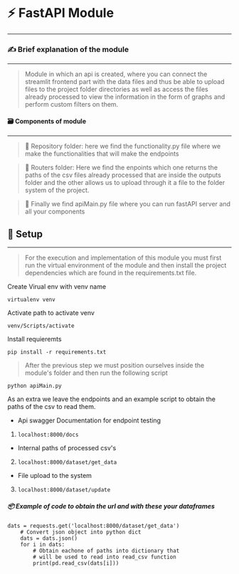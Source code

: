 # ⚡ FastAPI Module
----

### ✍ Brief explanation of the module
----
>Module in which an api is created, where you can connect the streamlit frontend part with the data files and thus be able to upload files to the project folder directories as well as access the files already processed to view the information in the form of graphs and perform custom filters on them.

#### 🗃 Components of module
----
>📁 Repository folder: here we find the functionality.py file where we make the functionalities that will make the endpoints

>📁 Routers folder: Here we find the enpoints which one returns the paths of the csv files already processed that are inside the outputs folder and the other allows us to upload through it a file to the folder system of the project.

>🐍 Finally we find apiMain.py file where you can run fastAPI server and all your components

## 👣 Setup
----

>For the execution and implementation of this module you must first run the virtual environment of the module and then install the project dependencies which are found in the requirements.txt file.

Create Virual env with venv name

<code>virtualenv venv</code>

Activate path to activate venv

<code>venv/Scripts/activate</code>

Install requieremts

<code>pip install -r requirements.txt</code>

>After the previous step we must position ourselves inside the module's folder and then run the following script

<code>python apiMain.py</code>

As an extra we leave the endpoints and an example script to obtain the paths of the csv to read them.

- Api swagger Documentation for endpoint testing
  
1. <code>localhost:8000/docs</code>

- Internal paths of processed csv's
  
2. <code>localhost:8000/dataset/get_data</code>

- File upload to the system
  
3. <code>localhost:8000/dataset/update</code>

##### 📦 Example of code to obtain the url and with these your dataframes

~~~
dats = requests.get('localhost:8000/dataset/get_data')
    # Convert json object into python dict
    dats = dats.json()
    for i in dats:
        # Obtain eachone of paths into dictionary that 
        # will be used to read into read_csv function
        print(pd.read_csv(dats[i]))
~~~